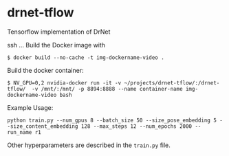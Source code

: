 
# drnet-tflow
Tensorflow implementation of DrNet

ssh ... Build the Docker image with
```
$ docker build --no-cache -t img-dockername-video . 
```

Build the docker container:

```
$ NV_GPU=0,2 nvidia-docker run -it -v ~/projects/drnet-tflow/:/drnet-tflow/  -v /mnt/:/mnt/ -p 8894:8888 --name container-name img-dockername-video bash

```
Example Usage:

```
python train.py --num_gpus 8 --batch_size 50 --size_pose_embedding 5 --size_content_embedding 128 --max_steps 12 --num_epochs 2000 --run_name r1  
```

Other hyperparameters are described in the ```train.py``` file. 
